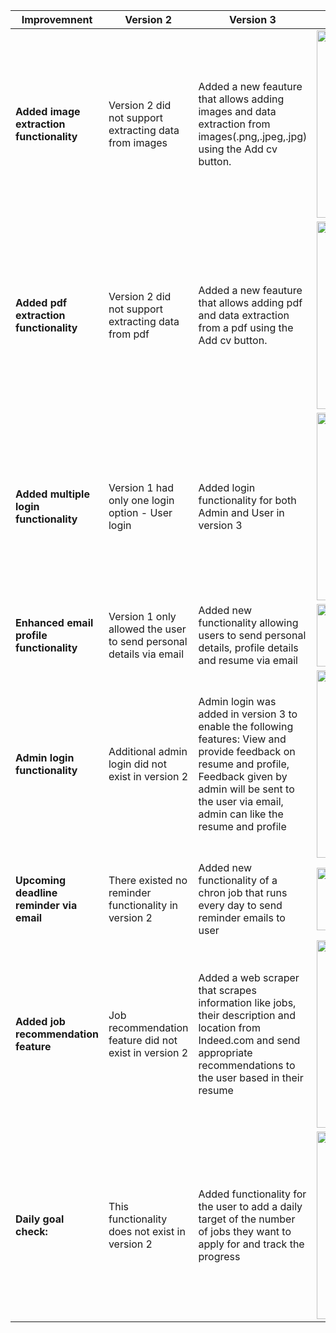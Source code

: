 | Improvemnent | Version 2 | Version 3 | Screenshots |
| ------ | ------ | ------ | ----------- |
| **Added image extraction functionality** | Version 2 did not support extracting data from images | Added a new feauture that allows adding images and data extraction from images(.png,.jpeg,.jpg) using the Add cv button.| <img src="https://github.com/umagnanasundaram2128/SimplyClip/blob/4cad2df6b260a6013c618a66f87b47205b82ac80/Docs/images/old_extension_empty.png?raw=true" width="1800" height="300" /> | <img src="https://github.com/umagnanasundaram2128/SimplyClip/blob/6daaef7e89f5aef9b214aeafc00d849cc292da77/Docs/images/new_extension_empty.png?raw=true" width="800" height="300" /> |
| **Added pdf extraction functionality** | Version 2 did not support extracting data from pdf | Added a new feauture that allows adding pdf and data extraction from a pdf using the Add cv button. | <img src="https://github.com/umagnanasundaram2128/SimplyClip/blob/6daaef7e89f5aef9b214aeafc00d849cc292da77/Docs/images/new_extension_search.png?raw=true" width="800" height="300" /> |
| **Added multiple login functionality** | Version 1 had only one login option - User login | Added login functionality for both Admin and User in version 3| <img src="https://github.com/umagnanasundaram2128/SimplyClip/blob/39c9d33965d7e2a9956feeee068fb0d19d4f1c8d/Docs/images/new_extension_without_toggle_csv.png?raw=true" width="800" height="300" /> |
| **Enhanced email profile functionality** | Version 1 only allowed the user to send personal details via email | Added new functionality allowing users to send personal details, profile details and resume via email|  <img src="https://github.com/umagnanasundaram2128/SimplyClip/blob/e89a836960eddffac6f3fecb7983497e1370c8bf/Docs/images/csv_file.png?raw=true" width="1800" height="100" />  |
| **Admin login functionality** | Additional admin login did not exist in version 2 | Admin login was added in version 3 to enable the following features: View and provide feedback on resume and profile, Feedback given by admin will be sent to the user via email, admin can like the resume and profile | <img src="https://github.com/umagnanasundaram2128/SimplyClip/blob/39c9d33965d7e2a9956feeee068fb0d19d4f1c8d/Docs/images/new_extension_without_toggle_doc.png?raw=true" width="800" height="300" />|
| **Upcoming deadline reminder via email** | There existed no reminder functionality in version 2| Added new functionality of a chron job that runs every day to send reminder emails to user| <img src="https://github.com/umagnanasundaram2128/SimplyClip/blob/e89a836960eddffac6f3fecb7983497e1370c8bf/Docs/images/csv_file.png?raw=true" width="1800" height="100" />  |
| **Added job recommendation feature** | Job recommendation feature did not exist in version 2| Added a web scraper that scrapes information like jobs, their description and location from Indeed.com and send appropriate recommendations to the user based in their resume | <img src="https://github.com/umagnanasundaram2128/SimplyClip/blob/39c9d33965d7e2a9956feeee068fb0d19d4f1c8d/Docs/images/new_extension_without_toggle_add.png?raw=true" width="800" height="300" /> |
| **Daily goal check:** | This functionality does not exist in version 2| Added functionality for the user to add a daily target of the number of jobs they want to apply for and track the progress | <img src="https://github.com/umagnanasundaram2128/SimplyClip/blob/39c9d33965d7e2a9956feeee068fb0d19d4f1c8d/Docs/images/new_extension_edit.png?raw=true" width="800" height="300" /> |

